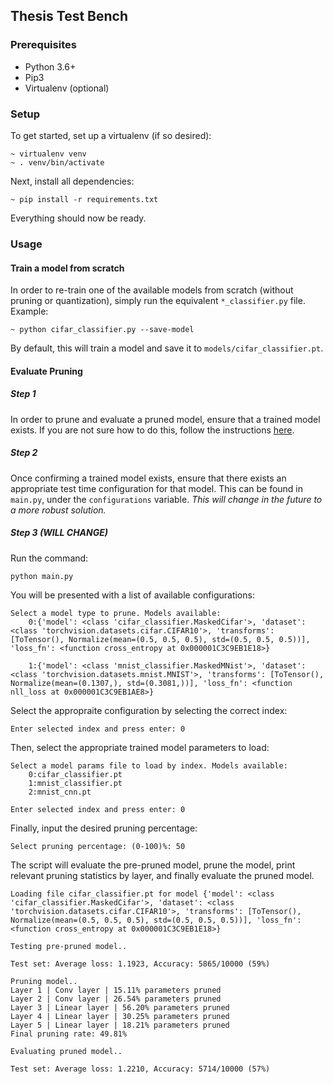 ## Thesis Test Bench

### Prerequisites

* Python 3.6+
* Pip3
* Virtualenv (optional)

### Setup

To get started, set up a virtualenv (if so desired):
  
    ~ virtualenv venv
    ~ . venv/bin/activate

Next, install all dependencies:

    ~ pip install -r requirements.txt

Everything should now be ready.

### Usage

#### Train a model from scratch

In order to re-train one of the available models from scratch (without pruning or quantization), simply run the equivalent `*_classifier.py` file. Example:

    ~ python cifar_classifier.py --save-model

By default, this will train a model and save it to `models/cifar_classifier.pt`.

#### Evaluate Pruning

##### Step 1
In order to prune and evaluate a pruned model, ensure that a trained model exists. If you are not sure how to do this, follow the instructions [here](####train-a-model-from-scratch).

##### Step 2
Once confirming a trained model exists, ensure that there exists an appropriate test time configuration for that model. This can be found in `main.py`, under the `configurations` variable. *This will change in the future to a more robust solution.*

##### Step 3 (WILL CHANGE)
Run the command:

    python main.py

You will be presented with a list of available configurations:

    Select a model type to prune. Models available:
        0:{'model': <class 'cifar_classifier.MaskedCifar'>, 'dataset': <class 'torchvision.datasets.cifar.CIFAR10'>, 'transforms': [ToTensor(), Normalize(mean=(0.5, 0.5, 0.5), std=(0.5, 0.5, 0.5))], 'loss_fn': <function cross_entropy at 0x000001C3C9EB1E18>}
        
        1:{'model': <class 'mnist_classifier.MaskedMNist'>, 'dataset': <class 'torchvision.datasets.mnist.MNIST'>, 'transforms': [ToTensor(), Normalize(mean=(0.1307,), std=(0.3081,))], 'loss_fn': <function nll_loss at 0x000001C3C9EB1AE8>}

Select the appropraite configuration by selecting the correct index:

    Enter selected index and press enter: 0

Then, select the appropriate trained model parameters to load:

    Select a model params file to load by index. Models available:
        0:cifar_classifier.pt
        1:mnist_classifier.pt
        2:mnist_cnn.pt
    
    Enter selected index and press enter: 0

Finally, input the desired pruning percentage:

    Select pruning percentage: (0-100)%: 50

The script will evaluate the pre-pruned model, prune the model, print relevant pruning statistics by layer, and finally evaluate the pruned model.

    Loading file cifar_classifier.pt for model {'model': <class 'cifar_classifier.MaskedCifar'>, 'dataset': <class 'torchvision.datasets.cifar.CIFAR10'>, 'transforms': [ToTensor(), Normalize(mean=(0.5, 0.5, 0.5), std=(0.5, 0.5, 0.5))], 'loss_fn': <function cross_entropy at 0x000001C3C9EB1E18>}

    Testing pre-pruned model..

    Test set: Average loss: 1.1923, Accuracy: 5865/10000 (59%)

    Pruning model..
    Layer 1 | Conv layer | 15.11% parameters pruned
    Layer 2 | Conv layer | 26.54% parameters pruned
    Layer 3 | Linear layer | 56.20% parameters pruned
    Layer 4 | Linear layer | 30.25% parameters pruned
    Layer 5 | Linear layer | 18.21% parameters pruned
    Final pruning rate: 49.81%

    Evaluating pruned model..

    Test set: Average loss: 1.2210, Accuracy: 5714/10000 (57%)

